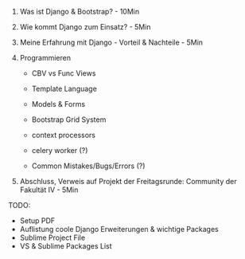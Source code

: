 1. Was ist Django & Bootstrap? - 10Min

2. Wie kommt Django zum Einsatz? - 5Min

3. Meine Erfahrung mit Django - Vorteil & Nachteile - 5Min

4. Programmieren

    - CBV vs Func Views
    - Template Language
    - Models & Forms
    - Bootstrap Grid System
    - context processors
    
    - celery worker (?)
    - Common Mistakes/Bugs/Errors (?)
    
5. Abschluss, Verweis auf Projekt der Freitagsrunde: Community der Fakultät IV - 5Min



TODO:

- Setup PDF
- Auflistung coole Django Erweiterungen & wichtige Packages
- Sublime Project File
- VS & Sublime Packages List
